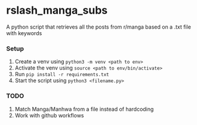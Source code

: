 # rslash_manga_subs
A python script that retrieves all the posts from r/manga based on a .txt file with keywords

### Setup
1. Create a venv using ```python3 -m venv <path to env>```
2. Activate the venv using ```source <path to env/bin/activate>```
3. Run ```pip install -r requirements.txt```
4. Start the script using ```python3 <filename.py>```


### TODO
1. Match Manga/Manhwa from a file instead of hardcoding
2. Work with github workflows